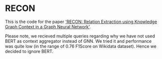 # RECON
This is the code for the paper ['RECON: Relation Extraction using Knowledge Graph Context in a Graph Neural Network'](https://arxiv.org/abs/2009.08694).

Please note, we recieved multiple queries regarding why we have not used BERT as context aggregator instead of GNN. We tried it and performance was quite low (in the range of 0.76 F1Score on Wikidata dataset). Hence we decided to ignore BERT.
